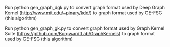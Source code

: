 Run python gen_graph_dgk.py to convert graph format used by Deep Graph Kernel (http://www.mit.edu/~pinary/kdd/) to graph format used by GE-FSG (this algorithm)

Run python gen_graph_gk.py to convert graph format used by Graph Kernel Suite (https://github.com/BorgwardtLab/GraphKernels) to graph format used by GE-FSG (this algorithm)
